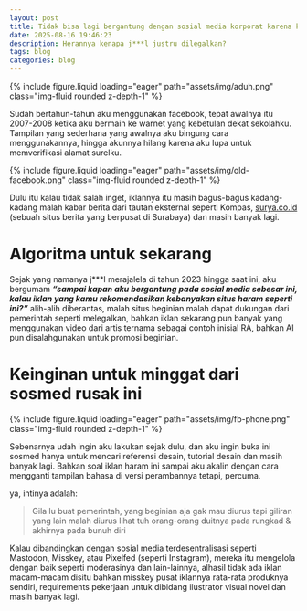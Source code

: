 ```yaml
---
layout: post
title: Tidak bisa lagi bergantung dengan sosial media korporat karena kebobrokan sistem pada iklan
date: 2025-08-16 19:46:23
description: Herannya kenapa j***l justru dilegalkan?
tags: blog
categories: blog
---
```


<div class="row mt-3">
    <div class="col-sm mt-3 mt-md-0">
        {% include figure.liquid loading="eager" path="assets/img/aduh.png" class="img-fluid rounded z-depth-1" %}
    </div>
</div>

Sudah bertahun-tahun aku menggunakan facebook, tepat awalnya itu 2007-2008 ketika aku bermain ke warnet yang kebetulan dekat sekolahku. Tampilan yang sederhana yang awalnya aku bingung cara menggunakannya, hingga akunnya hilang karena aku lupa untuk memverifikasi alamat surelku.

<div class="row mt-3">
    <div class="col-sm mt-3 mt-md-0">
        {% include figure.liquid loading="eager" path="assets/img/old-facebook.png" class="img-fluid rounded z-depth-1" %}
    </div>
</div>

Dulu itu kalau tidak salah inget, iklannya itu masih bagus-bagus kadang-kadang malah kabar berita dari tautan eksternal seperti Kompas, [surya.co.id](https://surya.co.id/) (sebuah situs berita yang berpusat di Surabaya) dan masih banyak lagi.

# Algoritma untuk sekarang
Sejak yang namanya j***l merajalela di tahun 2023 hingga saat ini, aku bergumam ***“sampai kapan aku bergantung pada sosial media sebesar ini, kalau iklan yang kamu rekomendasikan kebanyakan situs haram seperti ini?”*** alih-alih diberantas, malah situs beginian malah dapat dukungan dari pemerintah seperti melegalkan, bahkan iklan sekarang pun banyak yang menggunakan video dari artis ternama sebagai contoh inisial RA, bahkan AI pun disalahgunakan untuk promosi beginian.

# Keinginan untuk minggat dari sosmed rusak ini
<div class="row mt-3">
    <div class="col-sm mt-3 mt-md-0">
        {% include figure.liquid loading="eager" path="assets/img/fb-phone.png" class="img-fluid rounded z-depth-1" %}
    </div>
</div>

Sebenarnya udah ingin aku lakukan sejak dulu, dan aku ingin buka ini sosmed hanya untuk mencari referensi desain, tutorial desain dan masih banyak lagi. Bahkan soal iklan haram ini sampai aku akalin dengan cara mengganti tampilan bahasa di versi perambannya tetapi, percuma.

ya, intinya adalah:
> Gila lu buat pemerintah, yang beginian aja gak mau diurus tapi giliran yang lain malah diurus
> lihat tuh orang-orang duitnya pada rungkad & akhirnya pada bunuh diri

Kalau dibandingkan dengan sosial media terdesentralisasi seperti Mastodon, Misskey, atau Pixelfed (seperti Instagram), mereka itu mengelola dengan baik seperti moderasinya dan lain-lainnya, alhasil tidak ada iklan macam-macam disitu bahkan misskey pusat iklannya rata-rata produknya sendiri, requirements pekerjaan untuk dibidang ilustrator visual novel dan masih banyak lagi.
